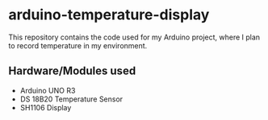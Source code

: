 # arduino-temperature-display

This repository contains the code used for my Arduino project, where I plan to record temperature in my environment.

## Hardware/Modules used
* Arduino UNO R3
* DS 18B20 Temperature Sensor
* SH1106 Display 
